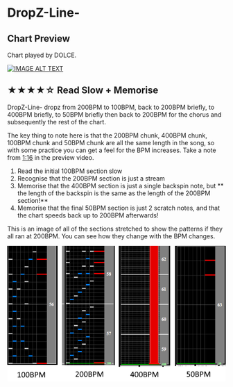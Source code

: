 # DropZ-Line-

## Chart Preview

Chart played by DOLCE.

[![IMAGE ALT TEXT](http://img.youtube.com/vi/ekb0pYPz_lc/0.jpg)](https://youtu.be/ekb0pYPz_lc?t=64 "DropZ-Line- (A) MAX-51 & FC / played by DOLCE. / beatmania IIDX25 CANNON BALLERS #IIDX")

## ★★★★☆ Read Slow + Memorise

DropZ-Line- dropz from 200BPM to 100BPM, back to 200BPM briefly, to 400BPM briefly, to 50BPM briefly then back to 200BPM for the chorus and subsequently the rest of the chart.

The key thing to note here is that the 200BPM chunk, 400BPM chunk, 100BPM chunk and 50BPM chunk are all the same length in the song, so with some practice you can get a feel for the BPM increases. Take a note from [1:16](https://youtu.be/ekb0pYPz_lc?t=76) in the preview video.

1. Read the initial 100BPM section slow
2. Recognise that the 200BPM section is just a stream
3. Memorise that the 400BPM section is just a single backspin note, but ** the length of the backspin is the same as the length of the 200BPM section!**
4. Memorise that the final 50BPM section is just 2 scratch notes, and that the chart speeds back up to 200BPM afterwards!

This is an image of all of the sections stretched to show the patterns if they all ran at 200BPM. You can see how they change with the BPM changes.

![DropZ-Line-](DZL1.png "DropZLine")
